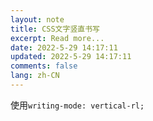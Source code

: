 ```yaml
---
layout: note
title: CSS文字竖直书写
excerpt: Read more...
date: 2022-5-29 14:17:11
updated: 2022-5-29 14:17:11
comments: false
lang: zh-CN
---
```


使用`writing-mode: vertical-rl;`
  